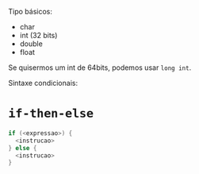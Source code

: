 Tipo básicos:

- char
- int (32 bits)
- double
- float

Se quisermos um int de 64bits, podemos usar `long int`.

Sintaxe condicionais:

# `if-then-else`

```c
if (<expressao>) {
  <instrucao>
} else {
  <instrucao>
}
```
